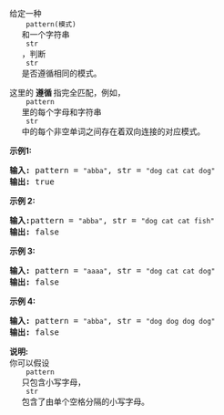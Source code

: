 <html>
 <body>
  <p>
   给定一种
   <code>
    pattern(模式)
   </code>
   和一个字符串
   <code>
    str
   </code>
   ，判断
   <code>
    str
   </code>
   是否遵循相同的模式。
  </p>
  <p>
   这里的
   <strong>
    遵循
   </strong>
   指完全匹配，例如，
   <code>
    pattern
   </code>
   里的每个字母和字符串
   <code>
    str
   </code>
   <strong>
   </strong>
   中的每个非空单词之间存在着双向连接的对应模式。
  </p>
  <p>
   <strong>
    示例1:
   </strong>
  </p>
  <pre><strong>输入:</strong> pattern = <code>"abba"</code>, str = <code>"dog cat cat dog"</code>
<strong>输出:</strong> true</pre>
  <p>
   <strong>
    示例 2:
   </strong>
  </p>
  <pre><strong>输入:</strong>pattern = <code>"abba"</code>, str = <code>"dog cat cat fish"</code>
<strong>输出:</strong> false</pre>
  <p>
   <strong>
    示例 3:
   </strong>
  </p>
  <pre><strong>输入:</strong> pattern = <code>"aaaa"</code>, str = <code>"dog cat cat dog"</code>
<strong>输出:</strong> false</pre>
  <p>
   <strong>
    示例 4:
   </strong>
  </p>
  <pre><strong>输入:</strong> pattern = <code>"abba"</code>, str = <code>"dog dog dog dog"</code>
<strong>输出:</strong> false</pre>
  <p>
   <strong>
    说明:
   </strong>
   <br/>
   你可以假设
   <code>
    pattern
   </code>
   只包含小写字母，
   <code>
    str
   </code>
   包含了由单个空格分隔的小写字母。
  </p>
 </body>
</html>